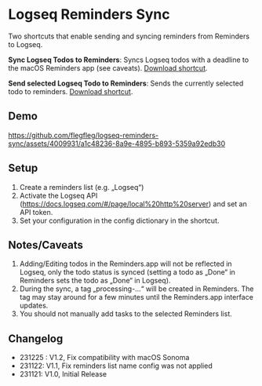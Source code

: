 # Logseq Reminders Sync

Two shortcuts that enable sending and syncing reminders from Reminders to Logseq.

**Sync Logseq Todos to Reminders**: Syncs Logseq todos with a deadline to the macOS Reminders app (see caveats). 
[Download shortcut](https://www.icloud.com/shortcuts/d69901f7a3a041c88ef668dff237536a).

**Send selected Logseq Todo to Reminders**: Sends the currently selected todo to reminders. 
[Download shortcut](https://www.icloud.com/shortcuts/57e9b847ef4d42b4aa3e208ebfe5cc21).

## Demo


https://github.com/flegfleg/logseq-reminders-sync/assets/4009931/a1c48236-8a9e-4895-b893-5359a92edb30




## Setup

1. Create a reminders list (e.g. „Logseq“)
2. Activate the Logseq API (https://docs.logseq.com/#/page/local%20http%20server) and set an API token.
3. Set your configuration in the config dictionary in the shortcut.

## Notes/Caveats

1. Adding/Editing todos in the Reminders.app will not be reflected in Logseq, only the todo status is synced (setting a todo as „Done“ in Reminders sets the todo as „Done“ in Logseq).
2. During the sync, a tag „processing-…“ will be created in Reminders. The tag may stay around for a few minutes until the Reminders.app interface updates.
3. You should not manually add tasks to the selected Reminders list.


## Changelog

* 231225 : V1.2, Fix compatibility with macOS Sonoma
* 231122: V1.1, Fix reminders list name config was not applied
* 231121: V1.0, Initial Release
